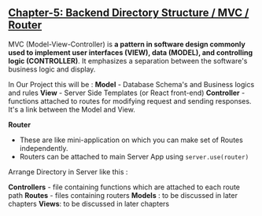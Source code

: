 ## [Chapter-5: Backend Directory Structure / MVC / Router](https://github.com/Sabbir2809/nodejs-express-mongodb)

MVC (Model-View-Controller) is **a pattern in software design commonly used to implement user interfaces (VIEW), data (MODEL), and controlling logic (CONTROLLER)**. It emphasizes a separation between the software's business logic and display.

In Our Project this will be :
**Model** - Database Schema's and Business logics and rules
**View** - Server Side Templates (or React front-end)
**Controller** - functions attached to routes for modifying request and sending responses. It's a link between the Model and View.

**Router**

- These are like mini-application on which you can make set of Routes independently.
- Routers can be attached to main Server App using `server.use(router)`

Arrange Directory in Server like this :

**Controllers** - file containing functions which are attached to each route path
**Routes** - files containing routers
**Models** : to be discussed in later chapters
**Views**: to be discussed in later chapters
